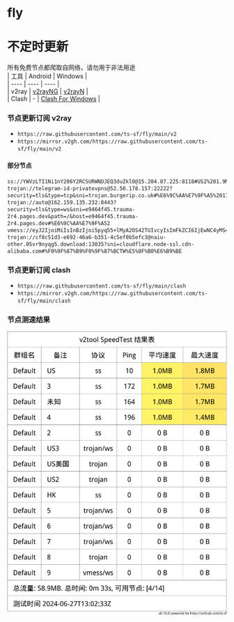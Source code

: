 # fly
# 不定时更新
所有免费节点都爬取自网络，请勿用于非法用途  
|  工具  | Android  | Windows  |  
|  ----  | ----   | ----  |  
| v2ray  | [v2rayNG](https://github.com/2dust/v2rayNG/releases) | [v2rayN](https://github.com/2dust/v2rayN/releases) |  
| Clash  | - | [Clash For Windows](https://github.com/2dust/clashN/releases) | 
  
### 节点更新订阅  v2ray
- `https://raw.githubusercontent.com/ts-sf/fly/main/v2`  
- `https://mirror.v2gh.com/https://raw.githubusercontent.com/ts-sf/fly/main/v2`  

#### 部分节点  
``` 
ss://YWVzLTI1Ni1nY206Y2RCSURWNDJEQ3duZklO@15.204.87.225:8118#US2%201.9MB%2Fs
trojan://telegram-id-privatevpns@52.50.178.157:22222?security=tls&type=tcp&sni=trojan.burgerip.co.uk#%E6%9C%AA%E7%9F%A5%2017.7MB%2Fs
trojan://auto@162.159.135.232:8443?security=tls&type=ws&sni=e9464f45.trauma-2r4.pages.dev&path=/&host=e9464f45.trauma-2r4.pages.dev#%E6%9C%AA%E7%9F%A52
vmess://eyJ2IjoiMiIsInBzIjoi5pyq55+lMyA2OS42TUIvcyIsImFkZCI6IjEwNC4yMS43NC4yMzkiLCJwb3J0IjoiNDQzIiwiaWQiOiJhMTY1NWY1MS0xZTIwLTRhOTItOGExMS1iN2NhMzBhN2EzNTMiLCJhaWQiOiIwIiwic2N5IjoiYXV0byIsIm5ldCI6IndzIiwidHlwZSI6IiIsImhvc3QiOiJhZnJobXMwNy54Zml4ZWRmbG9hdC5jZmQiLCJwYXRoIjoiL2xpbmt3cyIsInRscyI6InRscyIsInNuaSI6ImFmcmhtczA3LnhmaXhlZGZsb2F0LmNmZCIsInRlc3RfbmFtZSI6IjMifQ==
trojan://cf8c51d3-e692-46a6-b351-4c5ef0b5efc3@naiu-other.05vr9nyqg5.download:13035?sni=cloudflare.node-ssl.cdn-alibaba.com#%F0%9F%87%B9%F0%9F%87%BCTW%E5%8F%B0%E6%B9%BE
```
### 节点更新订阅  clash
- `https://raw.githubusercontent.com/ts-sf/fly/main/clash`  
- `https://mirror.v2gh.com/https://raw.githubusercontent.com/ts-sf/fly/main/clash`  

### 节点测速结果
![image](traffic.png)
